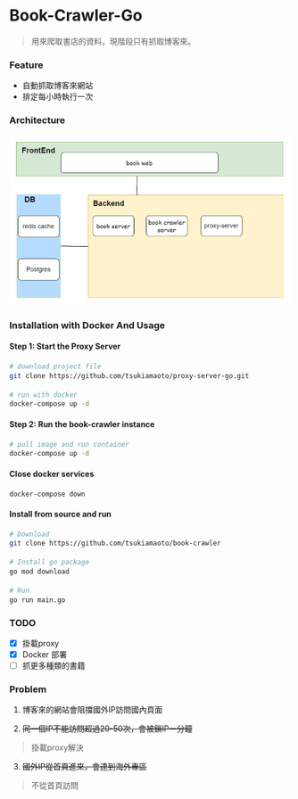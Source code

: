 # Book-Crawler-Go

> 用來爬取書店的資料。現階段只有抓取博客來。

### Feature

* 自動抓取博客來網站
* 排定每小時執行一次

### Architecture

![結構圖](https://github.com/tsukiamaoto/book-crawler-go/blob/master/book%20store%20architeture.png?raw=true)

### Installation with Docker And Usage

#### Step 1: Start the Proxy Server

``` bash
# download project file
git clone https://github.com/tsukiamaoto/proxy-server-go.git

# run with docker
docker-compose up -d
```

#### Step 2: Run the book-crawler instance

``` bash
# pull image and run container
docker-compose up -d
```

#### Close docker services

``` bash
docker-compose down
```

#### Install from source and run

``` bash
# Download
git clone https://github.com/tsukiamaoto/book-crawler

# Install go package
go mod download

# Run
go run main.go

```

### TODO

- [x] 掛載proxy
- [x] Docker 部署
- [ ] 抓更多種類的書籍

### Problem

1. 博客來的網站會阻擋國外IP訪問國內頁面

2. ~~同一個IP不能訪問超過20-50次，會被鎖IP一分鐘~~
> 掛載proxy解決
3. ~~國外IP從首頁進來，會連到海外專區~~
> 不從首頁訪問